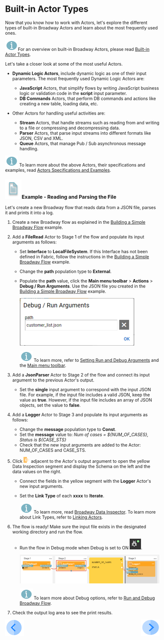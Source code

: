 # Built-in Actor Types

Now that you know how to work with Actors, let's explore the different types of built-in Broadway Actors and learn about the most frequently used ones.

![info](images/information.png)For an overview on built-in Broadway Actors, please read [Built-in Actor Types](/articles/19_Broadway/04_built_in_actor_types.md). 

Let's take a closer look at some of the most useful Actors.

* **Dynamic Logic Actors**, include dynamic logic as one of their input parameters. The most frequently used Dynamic Logic Actors are:
  * **JavaScript** Actors, that simplify flows by writing JavaScript business logic or validation code in the **script** input parameter.
  * **DB Commands** Actors, that perform DB commands and actions like creating a new table, loading data, etc.

* Other Actors for handling useful activities are:
  * **Stream** Actors, that handle streams such as reading from and writing to a file or compressing and decompressing data.
  * **Parser** Actors, that parse input streams into different formats like JSON, CSV and XML.
  * **Queue** Actors, that manage Pub / Sub asynchronous message handling.

![info](images/information.png) To learn more about the above Actors, their specifications and examples, read
[Actors Specifications and Examples](/articles/19_Broadway/actors/README.md). 


### ![info](/academy/images/example.png)Example - Reading and Parsing the File

Let's create a new Broadway flow that reads data from a JSON file, parses it and prints it into a log. 

1. Create a new Broadway flow as explained in the [Building a Simple Broadway Flow](05_create_broadway_flow.md#example---building-a-simple-broadway-flow) example.

2. Add a **FileRead** Actor to Stage 1 of the flow and populate its input arguments as follows:

   * Set **Interface** to **LocalFileSystem**. If this Interface has not been defined in Fabric, follow the instructions in the [Building a Simple Broadway Flow](05_create_broadway_flow.md#example---building-a-simple-broadway-flow) example.

   * Change the **path** population type to **External**. 

   * Populate the **path** value, click the **Main menu toolbar** > **Actions** > **Debug / Run Arguments**. Use the JSON file you created in the [Building a Simple Broadway Flow](05_create_broadway_flow.md#example---building-a-simple-broadway-flow) example.

     ![debug](images/09_debug_arg.PNG)

     ![](images/information.png) To learn more, refer to [Setting Run and Debug Arguments](/articles/19_Broadway/25_broadway_flow_window_run_and_debug_flow.md#setting-run-and-debug-arguments) and the [Main menu toolbar](/articles/19_Broadway/18_broadway_flow_window.md#main-menu).

3. Add a **JsonParser** Actor to Stage 2 of the flow and connect its input argument to the previous Actor's output. 

   * Set the **single** input argument to correspond with the input JSON file. For example, if the input file includes a valid JSON, keep the value as **true**. However, if the input file includes an array of JSON objects, set the value to **false**.

4. Add a **Logger** Actor to Stage 3 and populate its input arguments as follows:

   * Change the **message** population type to **Const**. 
   * Set the **message** value to: *Num of cases = ${NUM_OF_CASES}, Status is ${CASE_STS}*
   * Check that the new input arguments are added to the Actor: NUM_OF_CASES and CASE_STS.

5. Click ![image](images/red_cross.png) adjacent to the Actor's output argument to open the yellow Data Inspection segment and display the Schema on the left and the data values on the right. 

   * Connect the fields in the yellow segment with the **Logger** Actor's new input arguments.

   * Set the **Link Type** of each **xxxx** to **Iterate**. 

     ![](images/information.png) To learn more, read [Broadway Data Inspector](/articles/19_Broadway/27_broadway_data_inspection.md). To learn more about Link Types, refer to [Linking Actors](/articles/19_Broadway/07_broadway_flow_linking_actors.md).

6. The flow is ready! Make sure the input file exists in the designated working directory and run the flow. 

   * Run the flow in Debug mode when Debug is set to ON ![debug on](images/debug_on.png).

     ![flow](images/09_read_and_parse.PNG)

     ![](images/information.png) To learn more about Debug options, refer to [Run and Debug Broadway Flow](/articles/19_Broadway/25_broadway_flow_window_run_and_debug_flow.md).

7. Check the output log area to see the print results.

   


[![Previous](/articles/images/Previous.png)](08_using_actors_in_boadway_flows.md)[<img align="right" width="60" height="54" src="/articles/images/Next.png">](xxx.md)

